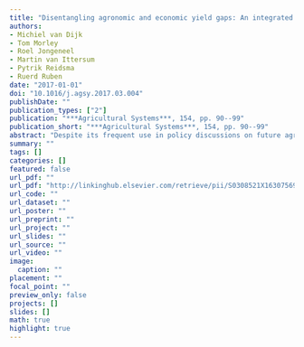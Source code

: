 ```yaml
---
title: "Disentangling agronomic and economic yield gaps: An integrated framework and application"
authors: 
- Michiel van Dijk
- Tom Morley
- Roel Jongeneel
- Martin van Ittersum
- Pytrik Reidsma
- Ruerd Ruben
date: "2017-01-01"
doi: "10.1016/j.agsy.2017.03.004"
publishDate: ""
publication_types: ["2"]
publication: "***Agricultural Systems***, 154, pp. 90--99"
publication_short: "***Agricultural Systems***, 154, pp. 90--99"
abstract: "Despite its frequent use in policy discussions on future agricultural production, both the concept of the yield gap and its determinants are understood differently by economists and agronomists. This study provides a micro-level framework that disentangles and integrates agronomic and economic approaches to yield gap measurement. It decomposes the conventional yield gap indicator into four components that together provide a better understanding of why actual farm yield falls below potential: (1) the technical efficiency yield gap, (2) the allocative yield gap, (3) the economic yield gap and (4) the technology yield gap. The results can be used to inform targeted policy and farming recommendations at plot, farm household, local and national level. The framework is operationalised and tested by combining results from crop models with detailed farm and plot level survey data for maize production in Tanzania."
summary: ""
tags: []
categories: []
featured: false
url_pdf: ""
url_pdf: "http://linkinghub.elsevier.com/retrieve/pii/S0308521X16307569"
url_code: ""
url_dataset: ""
url_poster: ""
url_preprint: ""
url_project: ""
url_slides: ""
url_source: ""
url_video: ""
image: 
  caption: ""
placement: ""
focal_point: ""
preview_only: false
projects: []
slides: []
math: true
highlight: true
---
```

